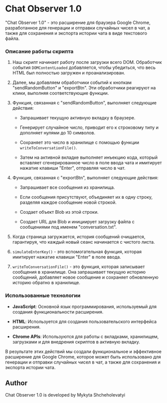 # Chat Observer 1.0

"Chat Observer 1.0" - это расширение для браузера Google Chrome, разработанное для генерации и отправки случайных чисел в чат, а также для сохранения и экспорта истории чата в виде текстового файла. 

### Описание работы скрипта 

1. Наш скрипт начинает работу после загрузки всего DOM. Обработчик события `DOMContentLoaded` добавляется, чтобы убедиться, что весь HTML был полностью загружен и проанализирован.

2. Далее, мы добавляем обработчики событий к кнопкам "sendRandomButton" и "exportBtn". Эти обработчики реагируют на клики, выполняя соответствующие функции.

3. Функция, связанная с "sendRandomButton", выполняет следующие действия:

    - Запрашивает текущую активную вкладку в браузере.
    
    - Генерирует случайное число, приводит его к строковому типу и дополняет нулями до 10 символов.
    
    - Сохраняет это число в хранилище с помощью функции `writeToConversationFile()`.
    
    - Затем на активной вкладке выполняет инъекцию кода, который вставляет сгенерированное число в поле ввода чата и имитирует нажатие клавиши "Enter", отправляя число в чат.

4. Функция, связанная с "exportBtn", выполняет следующие действия:

    - Запрашивает все сообщения из хранилища.
    
    - Если сообщения присутствуют, объединяет их в одну строку, разделяя каждое сообщение новой строкой.
    
    - Создает объект Blob из этой строки.
    
    - Создает URL для Blob и инициирует загрузку файла с сообщениями под именем "conversation.txt".

5. Когда страница загружается, история сообщений очищается, гарантируя, что каждый новый сеанс начинается с чистого листа.

6. `simulateEnterKey()` - это вспомогательная функция, которая имитирует нажатие клавиши "Enter" в поле ввода.

7. `writeToConversationFile()` - это функция, которая записывает сообщения в хранилище. Она запрашивает текущую историю сообщений, добавляет новое сообщение и сохраняет обновленную историю обратно в хранилище.

### Использованные технологии

- **JavaScript**: Основной язык программирования, используемый для создания функциональности расширения.

- **HTML**: Используется для создания пользовательского интерфейса расширения.

- **Chrome APIs**: Используются для работы с вкладками, хранилищем, загрузками и для внедрения скриптов в активную вкладку.

В результате этих действий мы создали функциональное и эффективное расширение для Google Chrome, которое может быть использовано для генерации и отправки случайных чисел в чат, а также для сохранения и экспорта истории чата.

## Author

Chat Observer 1.0 is developed by Mykyta Shcheholevatyi
